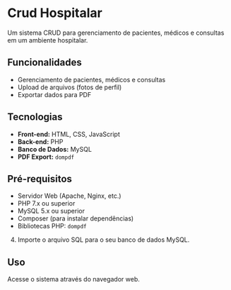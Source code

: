 # Crud Hospitalar

Um sistema CRUD para gerenciamento de pacientes, médicos e consultas em um ambiente hospitalar.

## Funcionalidades

- Gerenciamento de pacientes, médicos e consultas
- Upload de arquivos (fotos de perfil)
- Exportar dados para PDF

## Tecnologias

- **Front-end:** HTML, CSS, JavaScript
- **Back-end:** PHP
- **Banco de Dados:** MySQL
- **PDF Export:** `dompdf`

## Pré-requisitos

- Servidor Web (Apache, Nginx, etc.)
- PHP 7.x ou superior
- MySQL 5.x ou superior
- Composer (para instalar dependências)
- Bibliotecas PHP: `dompdf`

4. Importe o arquivo SQL para o seu banco de dados MySQL.

## Uso

Acesse o sistema através do navegador web.

